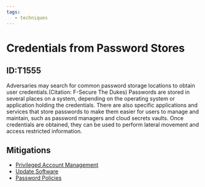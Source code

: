 ```yaml
---
tags:
   - techniques
---
```

# Credentials from Password Stores
## ID:T1555
Adversaries may search for common password storage locations to obtain user credentials.(Citation: F-Secure The Dukes) Passwords are stored in several places on a system, depending on the operating system or application holding the credentials. There are also specific applications and services that store passwords to make them easier for users to manage and maintain, such as password managers and cloud secrets vaults. Once credentials are obtained, they can be used to perform lateral movement and access restricted information.
## Mitigations
* [Privileged Account Management](/mitre/mitigations/M1026)
* [Update Software](/mitre/mitigations/M1051)
* [Password Policies](/mitre/mitigations/M1027)
